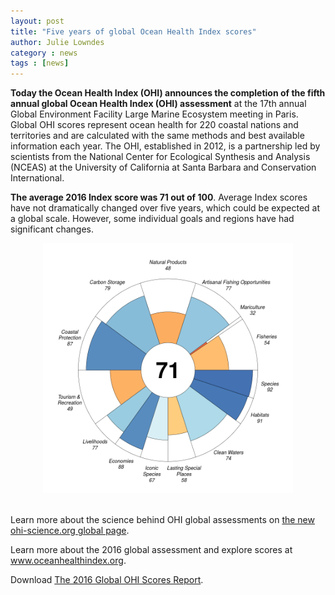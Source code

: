 ```yaml
---
layout: post
title: "Five years of global Ocean Health Index scores"
author: Julie Lowndes
category : news 
tags : [news]
---
```


**Today the Ocean Health Index (OHI) announces the completion of the fifth annual global Ocean Health Index (OHI) assessment** at the 17th annual Global Environment Facility Large Marine Ecosystem meeting in Paris. Global OHI scores represent ocean health for 220 coastal nations and territories and are calculated with the same methods and best available information each year. The OHI, established in 2012, is a partnership led by scientists from the National Center for Ecological Synthesis and Analysis (NCEAS) at the University of California at Santa Barbara and Conservation International.

**The average 2016 Index score was 71 out of 100**. Average Index scores have not dramatically changed over five years, which could be expected at a global scale. However, some individual goals and regions have had significant changes. 


<p align = 'center'>
<img src="https://raw.githubusercontent.com/OHI-Science/ohi-global/draft/global2016/Reporting/figures/FlowerPlots/flower_GLOBAL_2016.png" width="400px" />
</p>

<br>
Learn more about the science behind OHI global assessments on <a href="http://ohi-science.org/ohi-global/index.html" target="_blank">the new ohi-science.org global page</a>.  

Learn more about the 2016 global assessment and explore scores at <a href="http://www.oceanhealthindex.org" target="_blank">www.oceanhealthindex.org</a>.  

Download <a href="https://github.com/OHI-Science/ohi-science.github.io/raw/master/assets/downloads/other/2016_Global_OHI_Scores_Report_compressed.pdf" target="_blank">The 2016 Global OHI Scores Report</a>.

